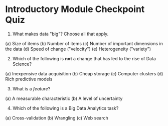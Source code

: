 # Introductory Module Checkpoint Quiz

1. What makes data "big"?  Choose all that apply.

(a) Size of items
(b) Number of items
(c) Number of important dimensions in the data
(d) Speed of change ("velocity")
(e) Heterogeneity ("variety")

2. Which of the following is **not** a change that has led to the rise of Data Science?

(a) Inexpensive data acquisition
(b) Cheap storage
(c) Computer clusters
(d) Rich predictive models

3. What is a *feature*?

(a) A measurable characteristic
(b) A level of uncertainty

4. Which of the following is a Big Data Analytics task?

(a) Cross-validation
(b) Wrangling
(c) Web search

